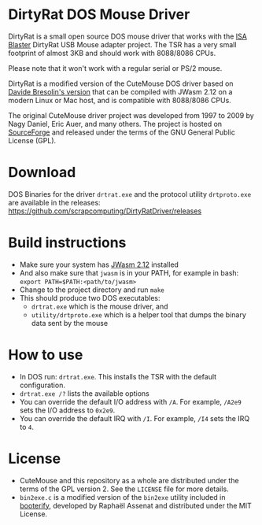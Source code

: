 # DirtyRat DOS Mouse Driver

DirtyRat is a small open source DOS mouse driver that works with the [ISA Blaster](https://github.com/scrapcomputing/ISABlaster) DirtyRat USB Mouse adapter project.
The TSR has a very small footprint of almost 3KB and should work with 8088/8086 CPUs.

Please note that it won't work with a regular serial or PS/2 mouse.

DirtyRat is a modified version of the CuteMouse DOS driver based on [Davide Bresolin's version](https://github.com/davidebreso/ctmouse) that can be compiled with JWasm 2.12 on a modern Linux or Mac host, and is compatible with 8088/8086 CPUs.

The original CuteMouse driver project was developed from 1997 to 2009 by Nagy Daniel, Eric Auer, and many others. The project is hosted on [SourceForge](https://cutemouse.sourceforge.net) and released under the terms of the GNU General Public License (GPL).

# Download

DOS Binaries for the driver `drtrat.exe` and the protocol utility `drtproto.exe` are available in the releases: https://github.com/scrapcomputing/DirtyRatDriver/releases

# Build instructions

- Make sure your system has [JWasm 2.12](https://www.japheth.de/JWasm.html) installed
- And also make sure that `jwasm` is in your PATH, for example in bash: `export PATH=$PATH:<path/to/jwasm>`
- Change to the project directory and run `make`
- This should produce two DOS executables:
  - `drtrat.exe` which is the mouse driver, and
  - `utility/drtproto.exe` which is a helper tool that dumps the binary data sent by the mouse

# How to use

- In DOS run: `drtrat.exe`. This installs the TSR with the default configuration.
- `drtrat.exe /?` lists the available options
- You can override the default I/O address with `/A`. For example, `/A2e9` sets the I/O address to `0x2e9`.
- You can override the default IRQ with `/I`. For example, `/I4` sets the IRQ to `4`.

# License

* CuteMouse and this repository as a whole are distributed under the terms of the GPL version 2. See the `LICENSE` file for more details.
* `bin2exe.c` is a modified version of the `bin2exe` utility included in [booterify](https://github.com/raphnet/booterify), developed by Raphaël Assenat and distributed under the MIT License.

